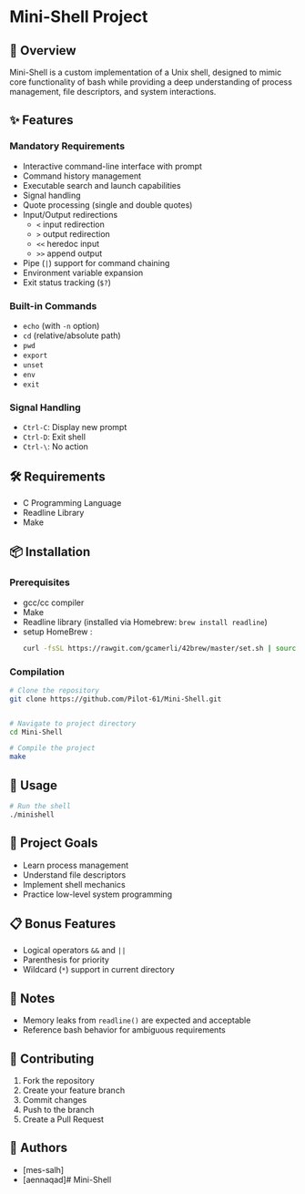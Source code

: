 # Mini-Shell Project

## 🐚 Overview
Mini-Shell is a custom implementation of a Unix shell, designed to mimic core functionality of bash while providing a deep understanding of process management, file descriptors, and system interactions.

## ✨ Features

### Mandatory Requirements
- Interactive command-line interface with prompt
- Command history management
- Executable search and launch capabilities
- Signal handling
- Quote processing (single and double quotes)
- Input/Output redirections
  - `<` input redirection
  - `>` output redirection
  - `<<` heredoc input
  - `>>` append output
- Pipe (`|`) support for command chaining
- Environment variable expansion
- Exit status tracking (`$?`)

### Built-in Commands
- `echo` (with `-n` option)
- `cd` (relative/absolute path)
- `pwd`
- `export`
- `unset`
- `env`
- `exit`

### Signal Handling
- `Ctrl-C`: Display new prompt
- `Ctrl-D`: Exit shell
- `Ctrl-\`: No action

## 🛠 Requirements
- C Programming Language
- Readline Library
- Make

## 📦 Installation

### Prerequisites
- gcc/cc compiler
- Make
- Readline library (installed via Homebrew: `brew install readline`)
- setup HomeBrew :
  ```bash
  curl -fsSL https://rawgit.com/gcamerli/42brew/master/set.sh | source ~/.zshrc
  ```

### Compilation
```bash
# Clone the repository
git clone https://github.com/Pilot-61/Mini-Shell.git
```
```bash

# Navigate to project directory
cd Mini-Shell
```
```bash
# Compile the project
make
```

## 🚀 Usage
```bash
# Run the shell
./minishell
```

## 🎯 Project Goals
- Learn process management
- Understand file descriptors
- Implement shell mechanics
- Practice low-level system programming

## 📋 Bonus Features
- Logical operators `&&` and `||`
- Parenthesis for priority
- Wildcard (`*`) support in current directory

## 📝 Notes
- Memory leaks from `readline()` are expected and acceptable
- Reference bash behavior for ambiguous requirements

## 🤝 Contributing
1. Fork the repository
2. Create your feature branch
3. Commit changes
4. Push to the branch
5. Create a Pull Request

## 👥 Authors
- [mes-salh]
- [aennaqad]# Mini-Shell
